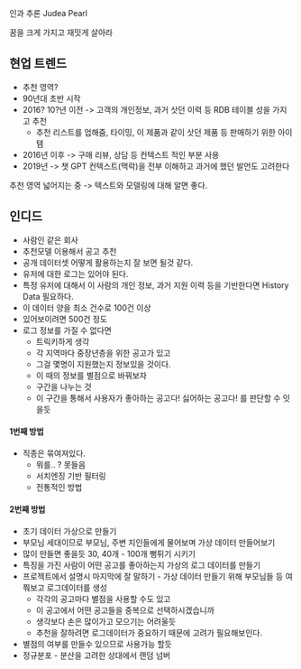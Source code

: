

인과 추론
Judea Pearl

꿈을 크게 가지고 재밋게 살아라 

## 현업 트렌드

- 추천 영역?
- 90년대 초반 시작 
- 2016? 10?년 이전 -> 고객의 개인정보, 과거 삿던 이력 등 RDB 테이블 성을 가지고 추천
	- 추천 리스트를 업해줌, 타이밍, 이 제품과 같이 삿던 제품 등 판매하기 위한 아이템
- 2016년 이후 -> 구매 리뷰, 상담 등 컨텍스트 적인 부분 사용 
- 2019년 -> 챗 GPT 컨텍스트(맥락)을 전부 이해하고 과거에 했던 발언도 고려한다 

추천 영역 넓어지는 중 -> 텍스트와 모델링에 대해 알면 좋다.



## 인디드

- 사람인 같은 회사 
- 추천모델 이용해서 공고 추천
- 공개 데이터셋 어떻게 활용하는지 잘 보면 될것 같다.
- 유저에 대한 로그는 있어야 된다.
- 특정 유저에 대해서 이 사람의 개인 정보, 과거 지원 이력 등을 기반한다면 History Data 필요하다.
- 이 데이터 양을 최소 건수로 100건 이상
- 있어보이려면 500건 정도
- 로그 정보를 가질 수 없다면
	- 트릭키하게 생각
	- 각 지역마다 중장년층을 위한 공고가 있고 
	- 그걸 몇명이 지원했는지 정보있을 것이다.
	- 이 때의 정보를 별점으로 바꿔보자 
	- 구간을 나누는 것
	- 이 구간을 통해서 사용자가 좋아하는 공고다! 싫어하는 공고다! 를 판단할 수 잇을듯

#### 1번째 방법
- 직종은 묶여져있다.
	- 뭐를.. ? 못들음
	- 서치엔징 기반 필터링
	- 전통적인 방법

#### 2번째 방법 
- 초기 데이터 가상으로 만들기
- 부모님 세대이므로 부모님, 주변 지인들에게 물어보며 가상 데이터 만들어보기
- 많이 만들면 좋을듯 30, 40개 - 100개 뻥튀기 시키기
- 특징을 가진 사람이 어떤 공고를 좋아하는지 가상의 로그 데이터를 만들기
- 프로젝트에서 설명시 마지막에 잘 말하기 - 가상 데이터 만들기 위해 부모님들 등 여쭤보고 로그데이터를 생성
	- 각각의 공고마다 별점을 사용할 수도 있고
	- 이 공고에서 어떤 공고들을 중복으로 선택하시겠습니까
	- 생각보다 손은 많이가고 모으기는 어려울듯
	- 추천을 잘하려면 로그데이터가 중요하기 때문에 고려가 필요해보인다.
- 별점의 여부를 만들수 있으므로 사용가능 할듯
- 정규분포 - 분산을 고려한 상대에서 랜덤 넘버